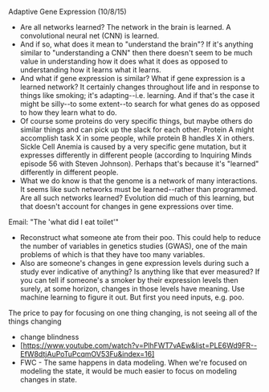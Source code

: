 Adaptive Gene Expression (10/8/15)
* Are all networks learned?  The network in the brain is learned.  A convolutional neural net (CNN) is learned.
* And if so, what does it mean to "understand the brain"?  If it's anything similar to "understanding a CNN" then there doesn't seem to be much value in understanding how it does what it does as opposed to understanding how it learns what it learns.
* And what if gene expression is similar?  What if gene expression is a learned network?  It certainly changes throughout life and in response to things like smoking; it's adapting--i.e. learning.  And if that's the case it might be silly--to some extent--to search for what genes do as opposed to how they learn what to do.
* Of course some proteins do very specific things, but maybe others do similar things and can pick up the slack for each other.  Protein A might accomplish task X in some people, while protein B handles X in others.  Sickle Cell Anemia is caused by a very specific gene mutation, but it expresses differently in different people (according to Inquiring Minds episode 56 with Steven Johnson).  Perhaps that's because it's "learned" differently in different people.
* What we do know is that the genome is a network of many interactions.  It seems like such networks must be learned--rather than programmed.  Are all such networks learned?  Evolution did much of this learning, but that doesn't account for changes in gene expressions over time.

Email: "The 'what did I eat toilet'"
* Reconstruct what someone ate from their poo. This could help to reduce the number of variables in genetics studies (GWAS), one of the main problems of which is that they have too many variables.
* Also are someone's changes in gene expression levels during such a study ever indicative of anything? Is anything like that ever measured? If you can tell if someone's a smoker by their expression levels then surely, at some horizon, changes in those levels have meaning. Use machine learning to figure it out. But first you need inputs, e.g. poo.

The price to pay for focusing on one thing changing, is not seeing all of the things changing
* change blindness
* [https://www.youtube.com/watch?v=PlhFWT7vAEw&list=PLE6Wd9FR--EfW8dtjAuPoTuPcqmOV53Fu&index=16]
* FWC - The same happens in data modeling.  When we're focused on modeling the state, it would be much easier to focus on modeling changes in state.